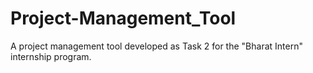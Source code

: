 # Project-Management_Tool
A project management tool developed as Task 2 for the "Bharat Intern" internship program.
